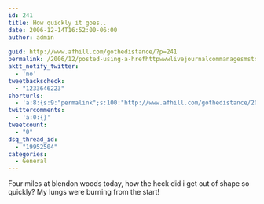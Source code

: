 ```yaml
---
id: 241
title: How quickly it goes..
date: 2006-12-14T16:52:00-06:00
author: admin
  
guid: http://www.afhill.com/gothedistance/?p=241
permalink: /2006/12/posted-using-a-hrefhttpwwwlivejournalcommanagesmstxtlja/
aktt_notify_twitter:
  - 'no'
tweetbackscheck:
  - "1233646223"
shorturls:
  - 'a:8:{s:9:"permalink";s:100:"http://www.afhill.com/gothedistance/2006/12/posted-using-a-hrefhttpwwwlivejournalcommanagesmstxtlja/";s:7:"tinyurl";s:25:"http://tinyurl.com/d4tvcv";s:4:"isgd";s:17:"http://is.gd/h9uz";s:5:"bitly";s:18:"http://bit.ly/73QI";s:5:"snipr";s:22:"http://snipr.com/aox65";s:5:"snurl";s:22:"http://snurl.com/aox65";s:7:"snipurl";s:24:"http://snipurl.com/aox65";s:4:"trim";s:17:"http://tr.im/cj26";}'
twittercomments:
  - 'a:0:{}'
tweetcount:
  - "0"
dsq_thread_id:
  - "19952504"
categories:
  - General
---
```

Four miles at blendon woods today, how the heck did i get out of shape so quickly? My lungs were burning from the start!